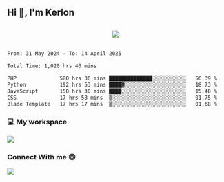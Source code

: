 ## Hi 👋, I'm Kerlon

<p align="center" style="margin: 30px;">
 
 <img src="https://skillicons.dev/icons?i=html,css,bootstrap,js,nodejs,jquery,python,flask,php,mysql,lua,sqlite,firebase">


</p>
<!--START_SECTION:waka-->

```txt
From: 31 May 2024 - To: 14 April 2025

Total Time: 1,020 hrs 40 mins

PHP              580 hrs 36 mins ██████████████░░░░░░░░░░░   56.39 %
Python           192 hrs 53 mins ████▓░░░░░░░░░░░░░░░░░░░░   18.73 %
JavaScript       158 hrs 30 mins ████░░░░░░░░░░░░░░░░░░░░░   15.40 %
CSS              17 hrs 58 mins  ▒░░░░░░░░░░░░░░░░░░░░░░░░   01.75 %
Blade Template   17 hrs 17 mins  ▒░░░░░░░░░░░░░░░░░░░░░░░░   01.68 %
```

<!--END_SECTION:waka-->


<p align="center">
 <h3>💻 My workspace</h3>
    <img src="https://skillicons.dev/icons?i=mint" />
</p>

<p align="center">
 <h3>Connect With me 😄</h3> 
    <a href="https://www.linkedin.com/in/kerlon-fernandes"><img src="https://skillicons.dev/icons?i=linkedin" />
  </a>
</p>



